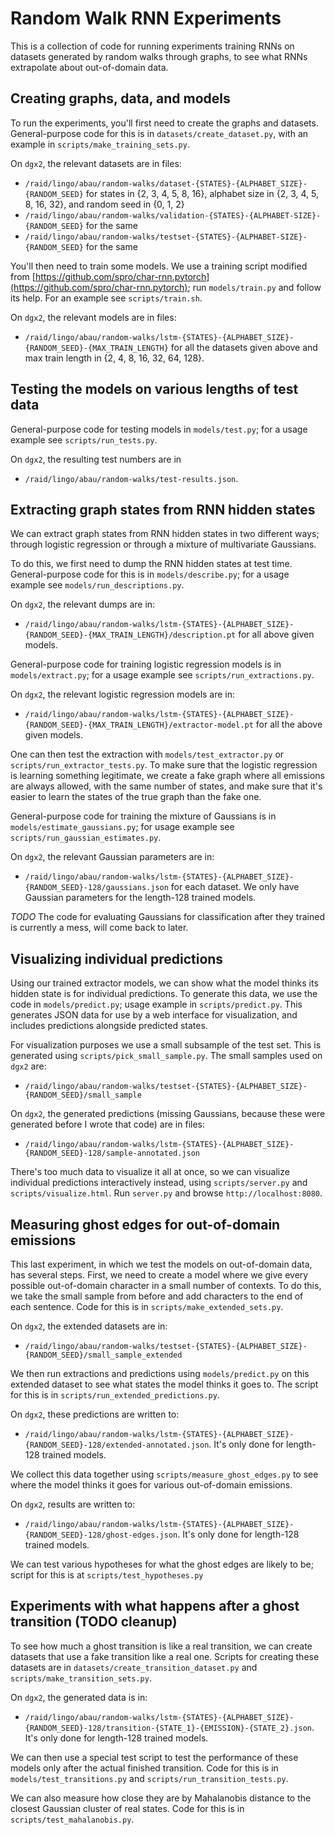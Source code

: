 Random Walk RNN Experiments
===========================

This is a collection of code for running experiments training RNNs on datasets generated by random walks through graphs, to see what RNNs extrapolate
about out-of-domain data.

## Creating graphs, data, and models

To run the experiments, you'll first need to create the graphs and datasets. General-purpose code for this is in `datasets/create_dataset.py`, with an example in `scripts/make_training_sets.py`.

On `dgx2`, the relevant datasets are in files:
  - `/raid/lingo/abau/random-walks/dataset-{STATES}-{ALPHABET_SIZE}-{RANDOM_SEED}` for states in {2, 3, 4, 5, 8, 16}, alphabet size in {2, 3, 4, 5, 8, 16, 32}, and random seed in {0, 1, 2}
  - `/raid/lingo/abau/random-walks/validation-{STATES}-{ALPHABET-SIZE}-{RANDOM_SEED}` for the same
  - `/raid/lingo/abau/random-walks/testset-{STATES}-{ALPHABET-SIZE}-{RANDOM_SEED}` for the same

You'll then need to train some models. We use a training script modified from [https://github.com/spro/char-rnn.pytorch](https://github.com/spro/char-rnn.pytorch); run `models/train.py` and follow its help. For an example see `scripts/train.sh`.

On `dgx2`, the relevant models are in files:
  - `/raid/lingo/abau/random-walks/lstm-{STATES}-{ALPHABET_SIZE}-{RANDOM_SEED}-{MAX_TRAIN_LENGTH}` for all the datasets given above and max train length in {2, 4, 8, 16, 32, 64, 128}.

## Testing the models on various lengths of test data

General-purpose code for testing models in `models/test.py`; for a usage example see `scripts/run_tests.py`.

On `dgx2`, the resulting test numbers are in
  - `/raid/lingo/abau/random-walks/test-results.json`.

## Extracting graph states from RNN hidden states

We can extract graph states from RNN hidden states in two different ways; through logistic regression or through a mixture of multivariate Gaussians.

To do this, we first need to dump the RNN hidden states at test time. General-purpose code for this is in `models/describe.py`; for a usage example see `models/run_descriptions.py`.

On `dgx2`, the relevant dumps are in:
  - `/raid/lingo/abau/random-walks/lstm-{STATES}-{ALPHABET_SIZE}-{RANDOM_SEED}-{MAX_TRAIN_LENGTH}/description.pt` for all above given models.

General-purpose code for training logistic regression models is in `models/extract.py`; for a usage example see `scripts/run_extractions.py`.

On `dgx2`, the relevant logistic regression models are in:
  - `/raid/lingo/abau/random-walks/lstm-{STATES}-{ALPHABET_SIZE}-{RANDOM_SEED}-{MAX_TRAIN_LENGTH}/extractor-model.pt` for all the above given models.

One can then test the extraction with `models/test_extractor.py` or `scripts/run_extractor_tests.py`. To make sure that the logistic regression is learning something legitimate, we create a fake graph where all emissions are always allowed, with the same number of states, and make sure that it's easier to learn the states of the true graph than the fake one.

General-purpose code for training the mixture of Gaussians is in `models/estimate_gaussians.py`; for usage example see `scripts/run_gaussian_estimates.py`.

On `dgx2`, the relevant Gaussian parameters are in:
  - `/raid/lingo/abau/random-walks/lstm-{STATES}-{ALPHABET_SIZE}-{RANDOM_SEED}-128/gaussians.json` for each dataset. We only have Gaussian parameters for the length-128 trained models.

*TODO* The code for evaluating Gaussians for classification after they trained is currently a mess, will come back to later.

## Visualizing individual predictions

Using our trained extractor models, we can show what the model thinks its hidden state is for individual predictions. To generate this data, we use the code in `models/predict.py`; usage example in `scripts/predict.py`. This generates JSON data for use by a web interface for visualization, and includes predictions alongside predicted states.

For visualization purposes we use a small subsample of the test set. This is generated using `scripts/pick_small_sample.py`. The small samples used on `dgx2` are:
  - `/raid/lingo/abau/random-walks/testset-{STATES}-{ALPHABET_SIZE}-{RANDOM_SEED}/small_sample`

On `dgx2`, the generated predictions (missing Gaussians, because these were generated before I wrote that code) are in files:
  - `/raid/lingo/abau/random-walks/lstm-{STATES}-{ALPHABET_SIZE}-{RANDOM_SEED}-128/sample-annotated.json`

There's too much data to visualize it all at once, so we can visualize individual predictions interactively instead, using `scripts/server.py` and `scripts/visualize.html`. Run `server.py` and browse `http://localhost:8080`.

## Measuring ghost edges for out-of-domain emissions

This last experiment, in which we test the models on out-of-domain data, has several steps. First, we need to create a model where we give every possible out-of-domain character in a small number of contexts. To do this, we take the small sample from before and add characters to the end of each sentence. Code for this is in `scripts/make_extended_sets.py`.

On `dgx2`, the extended datasets are in:
  - `/raid/lingo/abau/random-walks/testset-{STATES}-{ALPHABET_SIZE}-{RANDOM_SEED}/small_sample_extended`

We then run extractions and predictions using `models/predict.py` on this extended dataset to see what states the model thinks it goes to. The script for this is in `scripts/run_extended_predictions.py`.

On `dgx2`, these predictions are written to:
  - `/raid/lingo/abau/random-walks/lstm-{STATES}-{ALPHABET_SIZE}-{RANDOM_SEED}-128/extended-annotated.json`. It's only done for length-128 trained models.

We collect this data together using `scripts/measure_ghost_edges.py` to see where the model thinks it goes for various out-of-domain emissions.

On `dgx2`, results are written to:
  - `/raid/lingo/abau/random-walks/lstm-{STATES}-{ALPHABET_SIZE}-{RANDOM_SEED}-128/ghost-edges.json`. It's only done for length-128 trained models.

We can test various hypotheses for what the ghost edges are likely to be; script for this is at `scripts/test_hypotheses.py`

## Experiments with what happens after a ghost transition (TODO cleanup)

To see how much a ghost transition is like a real transition, we can create datasets that use a fake transition like a real one. Scripts for creating these datasets are in `datasets/create_transition_dataset.py` and `scripts/make_transition_sets.py`.

On `dgx2`, the generated data is in:
  - `/raid/lingo/abau/random-walks/lstm-{STATES}-{ALPHABET_SIZE}-{RANDOM_SEED}-128/transition-{STATE_1}-{EMISSION}-{STATE_2}.json`. It's only done for length-128 trained models.

We can then use a special test script to test the performance of these models only after the actual finished transition. Code for this is in `models/test_transitions.py` and `scripts/run_transition_tests.py`.

We can also measure how close they are by Mahalanobis distance to the closest Gaussian cluster of real states. Code for this is in `scripts/test_mahalanobis.py`.
